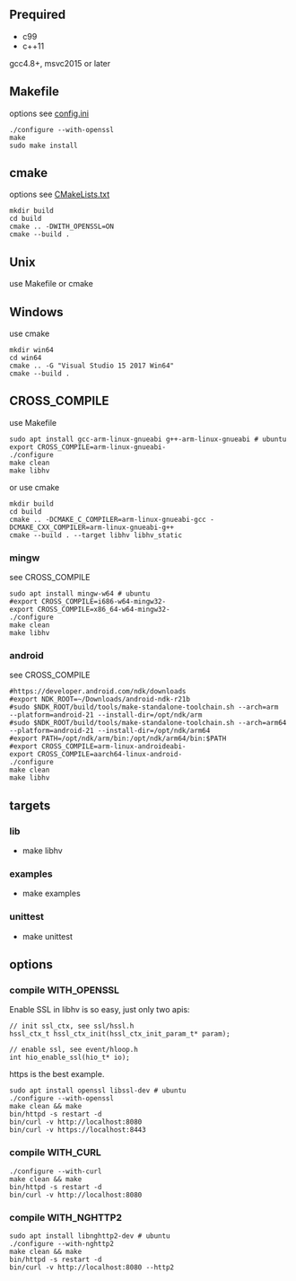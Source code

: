 ## Prequired

- c99
- c++11

gcc4.8+, msvc2015 or later

## Makefile
options see [config.ini](config.ini)
```
./configure --with-openssl
make
sudo make install
```

## cmake
options see [CMakeLists.txt](CMakeLists.txt)
```
mkdir build
cd build
cmake .. -DWITH_OPENSSL=ON
cmake --build .
```

## Unix
use Makefile or cmake

## Windows
use cmake
```
mkdir win64
cd win64
cmake .. -G "Visual Studio 15 2017 Win64"
cmake --build .
```

## CROSS_COMPILE
use Makefile
```
sudo apt install gcc-arm-linux-gnueabi g++-arm-linux-gnueabi # ubuntu
export CROSS_COMPILE=arm-linux-gnueabi-
./configure
make clean
make libhv
```
or use cmake
```
mkdir build
cd build
cmake .. -DCMAKE_C_COMPILER=arm-linux-gnueabi-gcc -DCMAKE_CXX_COMPILER=arm-linux-gnueabi-g++
cmake --build . --target libhv libhv_static
```

### mingw
see CROSS_COMPILE
```
sudo apt install mingw-w64 # ubuntu
#export CROSS_COMPILE=i686-w64-mingw32-
export CROSS_COMPILE=x86_64-w64-mingw32-
./configure
make clean
make libhv
```

### android
see CROSS_COMPILE
```
#https://developer.android.com/ndk/downloads
#export NDK_ROOT=~/Downloads/android-ndk-r21b
#sudo $NDK_ROOT/build/tools/make-standalone-toolchain.sh --arch=arm   --platform=android-21 --install-dir=/opt/ndk/arm
#sudo $NDK_ROOT/build/tools/make-standalone-toolchain.sh --arch=arm64 --platform=android-21 --install-dir=/opt/ndk/arm64
#export PATH=/opt/ndk/arm/bin:/opt/ndk/arm64/bin:$PATH
#export CROSS_COMPILE=arm-linux-androideabi-
export CROSS_COMPILE=aarch64-linux-android-
./configure
make clean
make libhv
```

## targets

### lib
- make libhv

### examples
- make examples

### unittest
- make unittest

## options

### compile WITH_OPENSSL
Enable SSL in libhv is so easy, just only two apis:
```
// init ssl_ctx, see ssl/hssl.h
hssl_ctx_t hssl_ctx_init(hssl_ctx_init_param_t* param);

// enable ssl, see event/hloop.h
int hio_enable_ssl(hio_t* io);
```

https is the best example.
```
sudo apt install openssl libssl-dev # ubuntu
./configure --with-openssl
make clean && make
bin/httpd -s restart -d
bin/curl -v http://localhost:8080
bin/curl -v https://localhost:8443
```

### compile WITH_CURL
```
./configure --with-curl
make clean && make
bin/httpd -s restart -d
bin/curl -v http://localhost:8080
```

### compile WITH_NGHTTP2
```
sudo apt install libnghttp2-dev # ubuntu
./configure --with-nghttp2
make clean && make
bin/httpd -s restart -d
bin/curl -v http://localhost:8080 --http2
```
